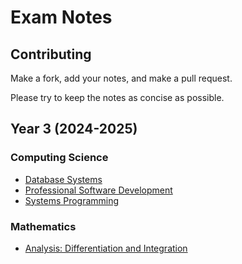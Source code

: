 # Exam Notes

## Contributing

Make a fork, add your notes, and make a pull request.

Please try to keep the notes as concise as possible.

## Year 3 (2024-2025)

### Computing Science

- [Database Systems](https://github.com/MatthewMckee4/exam_notes/releases/latest/download/database_systems_notes.pdf)
- [Professional Software Development](https://github.com/MatthewMckee4/exam_notes/releases/latest/download/professional_software_development_notes.pdf)
- [Systems Programming](https://github.com/MatthewMckee4/exam_notes/releases/latest/download/systems_programming_notes.pdf)

### Mathematics

- [Analysis: Differentiation and Integration](https://github.com/MatthewMckee4/exam_notes/releases/latest/download/analysis_differentiation_integration_notes.pdf)
